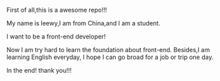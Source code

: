 First of all,this is a awesome repo!!!

My name is leewy,I am from China,and I am a student.

I want to be a front-end developer!

Now I am try hard to learn the foundation about front-end. Besides,I am learning English everyday, I hope I can go broad for a job or trip one day.

In the end! thank you!!!
